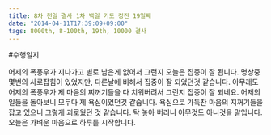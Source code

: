 ```yaml
---
title: 8차 천일 결사 1차 백일 기도 정진 19일째
date: "2014-04-11T17:39:09+09:00"
tags: 8000th, 8-100th, 19th, 10000 결사
---
```


#수행일지

어제의 폭풍우가 지나가고 별로 남은게 없어서 그런지 오늘은 집중이 잘 됩니다. 명상중 몇번의 사로잡힘이 있었지만, 다른날에 비해서 집중이 잘 되었던것 같습니다. 아무래도 어제의 폭풍우가 제 마음의 찌꺼기들을 다 치워버려서 그런지 집중이 잘 되네요. 어제의 일들을 돌아보니 모두다 제 욕심이었던것 같습니다. 욕심으로 가득찬 마음의 지꺼기들을 잡고 있으니 그렇게 괴로웠던 것 같습니다. 탁 놓아 버리니 아무것도 아니것을 말입니다. 오늘은 가벼운 마음으로 하루를 시작합니다.
